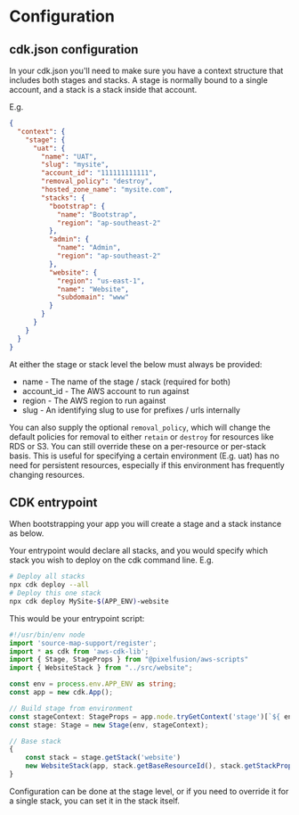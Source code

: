 # Configuration

## cdk.json configuration

In your cdk.json you'll need to make sure you have a context structure that
includes both stages and stacks. A stage is normally bound to a single account,
and a stack is a stack inside that account.

E.g.

```json
{
  "context": {
    "stage": {
      "uat": {
        "name": "UAT",
        "slug": "mysite",
        "account_id": "111111111111",
        "removal_policy": "destroy",
        "hosted_zone_name": "mysite.com",
        "stacks": {
          "bootstrap": {
            "name": "Bootstrap",
            "region": "ap-southeast-2"
          },
          "admin": {
            "name": "Admin",
            "region": "ap-southeast-2"
          },
          "website": {
            "region": "us-east-1",
            "name": "Website",
            "subdomain": "www"
          }
        }
      }
    }
  }
}
```

At either the stage or stack level the below must always be provided:

- name - The name of the stage / stack (required for both)
- account_id - The AWS account to run against
- region - The AWS region to run against
- slug - An identifying slug to use for prefixes / urls internally

You can also supply the optional `removal_policy`, which will
change the default policies for removal to either `retain` or `destroy`
for resources like RDS or S3. You can still override these on a
per-resource or per-stack basis. This is useful for specifying a
certain environment (E.g. uat) has no need for persistent resources,
especially if this environment has frequently changing resources.

## CDK entrypoint

When bootstrapping your app you will create a stage and a stack instance
as below.

Your entrypoint would declare all stacks, and you would specify which
stack you wish to deploy on the cdk command line. E.g.

```bash
# Deploy all stacks
npx cdk deploy --all
# Deploy this one stack
npx cdk deploy MySite-$(APP_ENV)-website
```

This would be your entrypoint script:

```typescript
#!/usr/bin/env node
import 'source-map-support/register';
import * as cdk from 'aws-cdk-lib';
import { Stage, StageProps } from "@pixelfusion/aws-scripts"
import { WebsiteStack } from "../src/website";

const env = process.env.APP_ENV as string;
const app = new cdk.App();

// Build stage from environment
const stageContext: StageProps = app.node.tryGetContext('stage')[`${ env }`];
const stage: Stage = new Stage(env, stageContext);

// Base stack
{
    const stack = stage.getStack('website')
    new WebsiteStack(app, stack.getBaseResourceId(), stack.getStackProps(), stack);
}
```

Configuration can be done at the stage level, or if you need to override
it for a single stack, you can set it in the stack itself.
